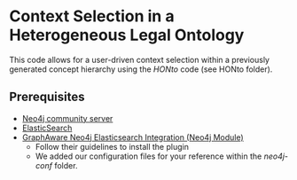# Context Selection in a Heterogeneous Legal Ontology

This code allows for a user-driven context selection within a previously generated concept hierarchy using the *HONto* code (see HONto folder).

## Prerequisites
* [Neo4j community server](https://neo4j.com/download-center/#releases)
* [ElasticSearch](https://www.elastic.co/de/downloads/elasticsearch)
* [GraphAware Neo4j Elasticsearch Integration (Neo4j Module)](https://github.com/graphaware/neo4j-to-elasticsearch)
  * Follow their guidelines to install the plugin
  * We added our configuration files for your reference within the *neo4j-conf* folder.
  

